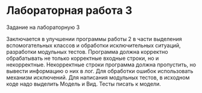 # Лабораторная работа 3

Задание на лабораторную 3

Заключается в улучшении программы работы 2 в части выделения вспомогательных классов и обработки исключительных ситуаций, 
разработки модульных тестов. Программа должна корректно обрабатывать не только корректные входные строки, но и некорректные. 
Некорректные строки программа должна пропустить, но вывести информацию о них в лог. Для обработки ошибок использовать 
механизм исключений. Для написания модульных тестов, в исходном коде надо выделить Модель и Вид. Тесты писать к модели.